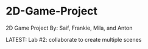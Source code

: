 # 2D-Game-Project
2D Game Project 
By: Saif, Frankie, Mila, and Anton

LATEST:
Lab #2: collaborate to create multiple scenes
